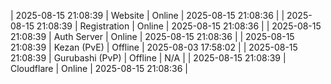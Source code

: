 | 2025-08-15 21:08:39 | Website | Online | 2025-08-15 21:08:36 |
| 2025-08-15 21:08:39 | Registration | Online | 2025-08-15 21:08:36 |
| 2025-08-15 21:08:39 | Auth Server | Online | 2025-08-15 21:08:36 |
| 2025-08-15 21:08:39 | Kezan (PvE) | Offline | 2025-08-03 17:58:02 |
| 2025-08-15 21:08:39 | Gurubashi (PvP) | Offline | N/A |
| 2025-08-15 21:08:39 | Cloudflare | Online | 2025-08-15 21:08:36 |
